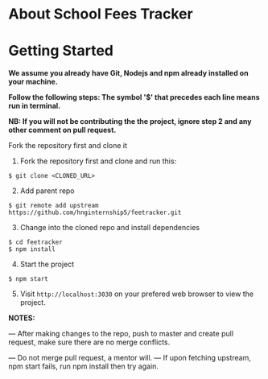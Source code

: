 # About School Fees Tracker

# Getting Started
**We assume you already have Git, Nodejs and npm already installed on your machine.**

**Follow the following steps: The symbol '$' that precedes each line means run in terminal.**

**NB: If you will not be contributing the the project, ignore step 2 and any other comment on pull request.**

Fork the repository first and clone it

1. Fork the repository first and clone and run this:

```
$ git clone <CLONED_URL>
```

2. Add parent repo

```
$ git remote add upstream https://github.com/hnginternship5/feetracker.git

```

3. Change into the cloned repo and install dependencies
```
$ cd feetracker
$ npm install
```

4. Start the project
```
$ npm start
```

5. Visit `http://localhost:3030`  on your prefered web browser to view the project.

**NOTES:**

&mdash; After making changes to the repo, push to master and create pull request, make sure there are no merge conflicts.

&mdash; Do not merge pull request, a mentor will.
&mdash; If upon fetching upstream, npm start fails, run npm install then try again.